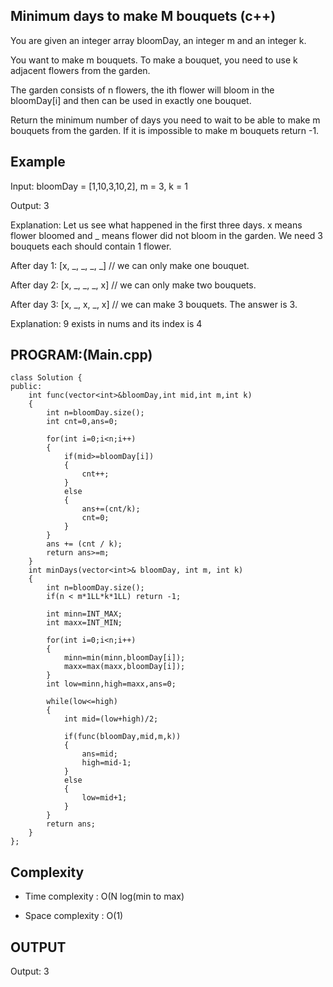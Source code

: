 ## Minimum days to make M bouquets (c++)

You are given an integer array bloomDay, an integer m and an integer k.

You want to make m bouquets. To make a bouquet, you need to use k adjacent flowers from the garden.

The garden consists of n flowers, the ith flower will bloom in the bloomDay[i] and then can be used in exactly one bouquet.

Return the minimum number of days you need to wait to be able to make m bouquets from the garden. If it is impossible to make m bouquets return -1.
## Example
Input: bloomDay = [1,10,3,10,2], m = 3, k = 1

Output: 3

Explanation: Let us see what happened in the first three days. x means flower bloomed and _ means flower did not bloom in the garden.
We need 3 bouquets each should contain 1 flower.

After day 1: [x, _, _, _, _]   // we can only make one bouquet.

After day 2: [x, _, _, _, x]   // we can only make two bouquets.

After day 3: [x, _, x, _, x]   // we can make 3 bouquets. The answer is 3.

Explanation: 9 exists in nums and its index is 4

## PROGRAM:(Main.cpp)
```
class Solution {
public:
    int func(vector<int>&bloomDay,int mid,int m,int k)
    {
        int n=bloomDay.size();
        int cnt=0,ans=0;

        for(int i=0;i<n;i++)
        {
            if(mid>=bloomDay[i])
            {
                cnt++;
            }
            else
            {
                ans+=(cnt/k);
                cnt=0;
            }
        }
        ans += (cnt / k);
        return ans>=m;
    }
    int minDays(vector<int>& bloomDay, int m, int k) 
    {
        int n=bloomDay.size();
        if(n < m*1LL*k*1LL) return -1;

        int minn=INT_MAX;
        int maxx=INT_MIN;

        for(int i=0;i<n;i++)
        {
            minn=min(minn,bloomDay[i]);
            maxx=max(maxx,bloomDay[i]);
        }
        int low=minn,high=maxx,ans=0;

        while(low<=high)
        {
            int mid=(low+high)/2;

            if(func(bloomDay,mid,m,k))
            {
                ans=mid;
                high=mid-1;
            }
            else
            {
                low=mid+1;
            }
        }
        return ans;
    }
};
```
## Complexity
- Time complexity : O(N log(min to max)

- Space complexity : O(1)

## OUTPUT
Output: 3
